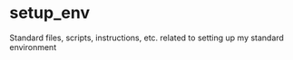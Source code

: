 # setup_env
Standard files, scripts, instructions, etc. related to setting up my standard environment
